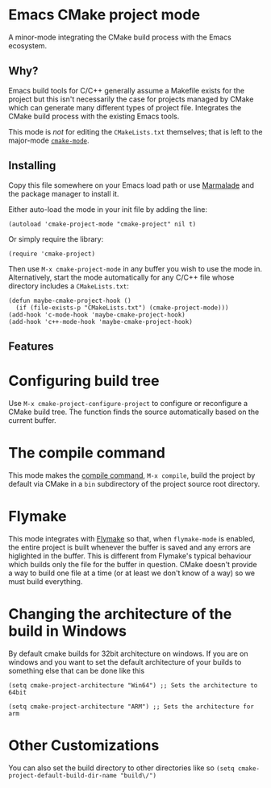Emacs CMake project mode
==========

A minor-mode integrating the CMake build process with the Emacs ecosystem.

Why?
----------

Emacs build tools for C/C++ generally assume a Makefile exists for the
project but this isn't necessarily the case for projects managed by
CMake which can generate many different types of project file.
Integrates the CMake build process with the existing Emacs tools.

This mode is *not* for editing the `CMakeLists.txt` themselves; that
is left to the major-mode [`cmake-mode`][1].

Installing
----------

Copy this file somewhere on your Emacs load path or use [Marmalade][2]
and the package manager to install it.

Either auto-load the mode in your init file by adding the line:

    (autoload 'cmake-project-mode "cmake-project" nil t)

Or simply require the library:

    (require 'cmake-project)

Then use `M-x cmake-project-mode` in any buffer you wish to use the
mode in.  Alternatively, start the mode automatically for any C/C++
file whose directory includes a `CMakeLists.txt`:

    (defun maybe-cmake-project-hook ()
      (if (file-exists-p "CMakeLists.txt") (cmake-project-mode)))
    (add-hook 'c-mode-hook 'maybe-cmake-project-hook)
    (add-hook 'c++-mode-hook 'maybe-cmake-project-hook)

Features
----------

# Configuring build tree #

Use `M-x cmake-project-configure-project` to configure or reconfigure
a CMake build tree.  The function finds the source automatically based
on the current buffer.

# The compile command #

This mode makes the [compile command][3], `M-x compile`, build the
project by default via CMake in a `bin` subdirectory of the project
source root directory.

# Flymake #

This mode integrates with [Flymake][4] so that, when `flymake-mode` is
enabled, the entire project is built whenever the buffer is saved and
any errors are higlighted in the buffer.  This is different from
Flymake's typical behaviour which builds only the file for the buffer
in question.  CMake doesn't provide a way to build one file at a time
(or at least we don't know of a way) so we must build everything.

# Changing the architecture of the build in Windows
By default cmake builds for 32bit architecture on windows.  If you are
on windows and you want to set the default architecture of your builds
to something else that can be done like this

`(setq cmake-project-architecture "Win64") ;; Sets the architecture to 64bit`

`(setq cmake-project-architecture "ARM") ;; Sets the architecture for arm`

# Other Customizations #

You can also set the build directory to other directories like so
`(setq cmake-project-default-build-dir-name "build\/")`


[1]: http://www.cmake.org/CMakeDocs/cmake-mode.el
[2]: http://marmalade-repo.org/
[3]: http://www.gnu.org/software/emacs/manual/html_node/emacs/Compilation.html
[4]: http://www.gnu.org/software/emacs/manual/html_node/flymake/index.html
